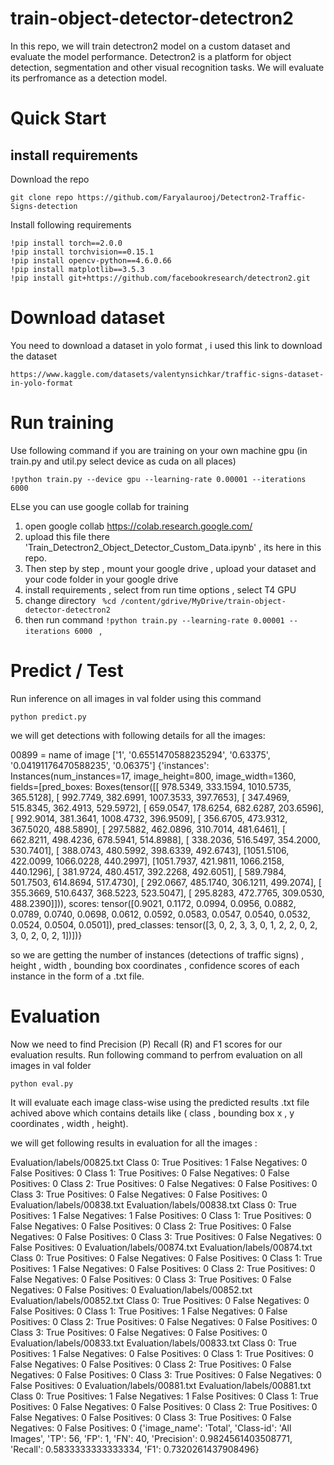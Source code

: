 # train-object-detector-detectron2
In this repo, we will train detectron2 model on a custom dataset and evaluate the model performance. Detectron2 is a platform for object detection, segmentation and other visual recognition tasks. We will evaluate its perfromance as a detection model. 

# Quick Start

## install requirements
Download the repo 

```
git clone repo https://github.com/Faryalaurooj/Detectron2-Traffic-Signs-detection
```

Install following requirements 
```
!pip install torch==2.0.0
!pip install torchvision==0.15.1
!pip install opencv-python==4.6.0.66
!pip install matplotlib==3.5.3
!pip install git+https://github.com/facebookresearch/detectron2.git
```
# Download dataset 
You need to download a dataset in yolo format , i used this link to download the dataset 
```
https://www.kaggle.com/datasets/valentynsichkar/traffic-signs-dataset-in-yolo-format
```

# Run training 
Use following command if you are training on your own machine gpu (in train.py and util.py select device as cuda on all places)

```
!python train.py --device gpu --learning-rate 0.00001 --iterations 6000   
```



ELse you can use google collab for training 
1. open google collab  https://colab.research.google.com/
2.  upload this file there 'Train_Detectron2_Object_Detector_Custom_Data.ipynb' , its here in this repo.
3.  Then step by step , mount your google drive , upload your dataset and your code folder in your google drive
4.  install requirements , select from run time options , select T4 GPU
5.  change directory ``` %cd /content/gdrive/MyDrive/train-object-detector-detectron2```
6.  then run command ```!python train.py --learning-rate 0.00001 --iterations 6000 ``` ,


# Predict / Test
Run inference on all images in val folder using this command
```
python predict.py
```

we will get detections with following details for all the images: 

00899  = name of image
['1', '0.6551470588235294', '0.63375', '0.04191176470588235', '0.06375']
{'instances': Instances(num_instances=17, image_height=800, image_width=1360, fields=[pred_boxes: Boxes(tensor([[ 978.5349,  333.1594, 1010.5735,  365.5128],
        [ 992.7749,  382.6991, 1007.3533,  397.7653],
        [ 347.4969,  515.8345,  362.4913,  529.5972],
        [ 659.0547,  178.6254,  682.6287,  203.6596],
        [ 992.9014,  381.3641, 1008.4732,  396.9509],
        [ 356.6705,  473.9312,  367.5020,  488.5890],
        [ 297.5882,  462.0896,  310.7014,  481.6461],
        [ 662.8211,  498.4236,  678.5941,  514.8988],
        [ 338.2036,  516.5497,  354.2000,  530.7401],
        [ 388.0743,  480.5992,  398.6339,  492.6743],
        [1051.5106,  422.0099, 1066.0228,  440.2997],
        [1051.7937,  421.9811, 1066.2158,  440.1296],
        [ 381.9724,  480.4517,  392.2268,  492.6051],
        [ 589.7984,  501.7503,  614.8694,  517.4730],
        [ 292.0667,  485.1740,  306.1211,  499.2074],
        [ 355.3669,  510.6437,  368.5223,  523.5047],
        [ 295.8283,  472.7765,  309.0530,  488.2390]])), scores: tensor([0.9021, 0.1172, 0.0994, 0.0956, 0.0882, 0.0789, 0.0740, 0.0698, 0.0612,
        0.0592, 0.0583, 0.0547, 0.0540, 0.0532, 0.0524, 0.0504, 0.0501]), pred_classes: tensor([3, 0, 2, 3, 3, 0, 1, 2, 2, 0, 2, 3, 0, 2, 0, 2, 1])])}

so we are getting the number of instances (detections of traffic signs) , height , width , bounding box coordinates , confidence scores of each instance in the form of a .txt file.

# Evaluation 
Now we need to find Precision (P) Recall (R) and F1 scores for our evaluation results. 
Run following command to perfrom evaluation on all images in val folder
```
python eval.py
```

It will evaluate each image class-wise using the predicted results .txt file achived above which contains details like ( class , bounding box x , y coordinates , width , height).

we will get following results in evaluation for all the images :

Evaluation/labels/00825.txt
Class 0:
True Positives: 1
False Negatives: 0
False Positives: 0
Class 1:
True Positives: 0
False Negatives: 0
False Positives: 0
Class 2:
True Positives: 0
False Negatives: 0
False Positives: 0
Class 3:
True Positives: 0
False Negatives: 0
False Positives: 0
Evaluation/labels/00838.txt
Evaluation/labels/00838.txt
Class 0:
True Positives: 1
False Negatives: 1
False Positives: 0
Class 1:
True Positives: 0
False Negatives: 0
False Positives: 0
Class 2:
True Positives: 0
False Negatives: 0
False Positives: 0
Class 3:
True Positives: 0
False Negatives: 0
False Positives: 0
Evaluation/labels/00874.txt
Evaluation/labels/00874.txt
Class 0:
True Positives: 0
False Negatives: 0
False Positives: 0
Class 1:
True Positives: 1
False Negatives: 0
False Positives: 0
Class 2:
True Positives: 0
False Negatives: 0
False Positives: 0
Class 3:
True Positives: 0
False Negatives: 0
False Positives: 0
Evaluation/labels/00852.txt
Evaluation/labels/00852.txt
Class 0:
True Positives: 0
False Negatives: 0
False Positives: 0
Class 1:
True Positives: 1
False Negatives: 0
False Positives: 0
Class 2:
True Positives: 0
False Negatives: 0
False Positives: 0
Class 3:
True Positives: 0
False Negatives: 0
False Positives: 0
Evaluation/labels/00833.txt
Evaluation/labels/00833.txt
Class 0:
True Positives: 1
False Negatives: 0
False Positives: 0
Class 1:
True Positives: 0
False Negatives: 0
False Positives: 0
Class 2:
True Positives: 0
False Negatives: 0
False Positives: 0
Class 3:
True Positives: 0
False Negatives: 0
False Positives: 0
Evaluation/labels/00881.txt
Evaluation/labels/00881.txt
Class 0:
True Positives: 1
False Negatives: 1
False Positives: 0
Class 1:
True Positives: 0
False Negatives: 0
False Positives: 0
Class 2:
True Positives: 0
False Negatives: 0
False Positives: 0
Class 3:
True Positives: 0
False Negatives: 0
False Positives: 0
{'image_name': 'Total', 'Class-id': 'All Images', 'TP': 56, 'FP': 1, 'FN': 40, 'Precision': 0.9824561403508771, 'Recall': 0.5833333333333334, 'F1': 0.7320261437908496}

